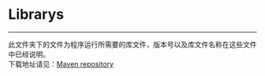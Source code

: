<h1>Librarys</h1>
<hr>
<p>此文件夹下的文件为程序运行所需要的库文件，版本号以及库文件名称在这些文件中已经说明。<br>下载地址请见：<a href="http://mvnrepository.com/">Maven repository</a></p>
